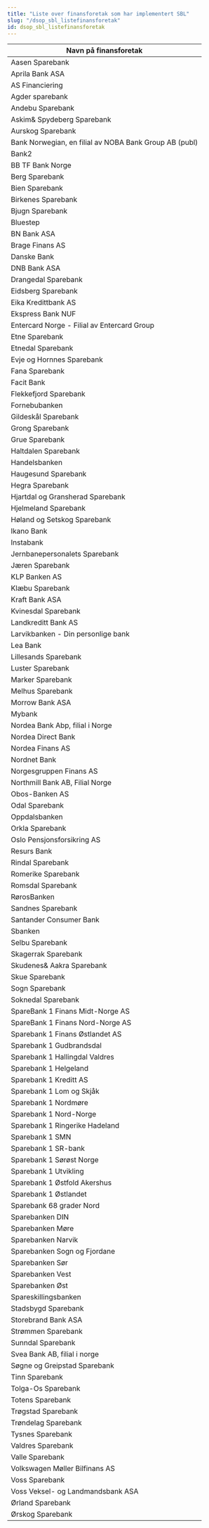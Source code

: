 ```yaml
---
title: "Liste over finansforetak som har implementert SBL"
slug: "/dsop_sbl_listefinansforetak"
id: dsop_sbl_listefinansforetak
---
```


| Navn på finansforetak                                  |
|--------------------------------------------------------|
| Aasen Sparebank                                        |
| Aprila Bank ASA                                        |
| AS Financiering                                        |
| Agder sparebank                                        |
| Andebu Sparebank                                       |
| Askim&amp; Spydeberg Sparebank                            |
| Aurskog Sparebank                                      |
| Bank Norwegian, en filial av NOBA Bank Group AB (publ) |
| Bank2                                                  |
| BB TF Bank Norge                                       |
| Berg Sparebank                                         |
| Bien Sparebank                                         |
| Birkenes Sparebank                                     |
| Bjugn Sparebank                                        |
| Bluestep                                               |
| BN Bank ASA                                            |
| Brage Finans AS                                        |
| Danske Bank                                            |
| DNB Bank ASA                                           |
| Drangedal Sparebank                                    |
| Eidsberg Sparebank                                     |
| Eika Kredittbank AS                                    |
| Ekspress Bank NUF                                      |
| Entercard Norge - Filial av Entercard Group            |
| Etne Sparebank                                         |
| Etnedal Sparebank                                      |
| Evje og Hornnes Sparebank                              |
| Fana Sparebank                                         |
| Facit Bank                                             |
| Flekkefjord Sparebank                                  |
| Fornebubanken                                          |
| Gildeskål Sparebank                                    |
| Grong Sparebank                                        |
| Grue Sparebank                                         |
| Haltdalen Sparebank                                    |
| Handelsbanken                                          |
| Haugesund Sparebank                                    |
| Hegra Sparebank                                        |
| Hjartdal og Gransherad Sparebank                       |
| Hjelmeland Sparebank                                   |
| Høland og Setskog Sparebank                            |
| Ikano Bank                                             |
| Instabank                                              |
| Jernbanepersonalets Sparebank                          |
| Jæren Sparebank                                        |
| KLP Banken AS                                          |
| Klæbu Sparebank                                        |
| Kraft Bank ASA                                         |
| Kvinesdal Sparebank                                    |
| Landkreditt Bank AS                                    |
| Larvikbanken - Din personlige bank                     |
| Lea Bank                                               |
| Lillesands Sparebank                                   |
| Luster Sparebank                                       |
| Marker Sparebank                                       |
| Melhus Sparebank                                       |
| Morrow Bank ASA                                        |
| Mybank                                                 |
| Nordea Bank Abp, filial i Norge                        |
| Nordea Direct Bank                                     |
| Nordea Finans AS                                       |
| Nordnet Bank                                           |
| Norgesgruppen Finans AS                                |
| Northmill Bank AB, Filial Norge                        |
| Obos-Banken AS                                         |
| Odal Sparebank                                         |
| Oppdalsbanken                                          |
| Orkla Sparebank                                        |
| Oslo Pensjonsforsikring AS                             |
| Resurs Bank                                            |
| Rindal Sparebank                                       |
| Romerike Sparebank                                     |
| Romsdal Sparebank                                      |
| RørosBanken                                            |
| Sandnes Sparebank                                      |
| Santander Consumer Bank                                |
| Sbanken                                                |
| Selbu Sparebank                                        |
| Skagerrak Sparebank                                    |
| Skudenes&amp; Aakra Sparebank                             |
| Skue Sparebank                                         |
| Sogn Sparebank                                         |
| Soknedal Sparebank                                     |
| SpareBank 1 Finans Midt-Norge AS                       |
| SpareBank 1 Finans Nord-Norge AS                       |
| Sparebank 1 Finans Østlandet AS                        |
| Sparebank 1 Gudbrandsdal                               |
| Sparebank 1 Hallingdal Valdres                         |
| Sparebank 1 Helgeland                                  |
| Sparebank 1 Kreditt AS                                 |
| Sparebank 1 Lom og Skjåk                               |
| Sparebank 1 Nordmøre                                   |
| Sparebank 1 Nord-Norge                                 |
| Sparebank 1 Ringerike Hadeland                         |
| Sparebank 1 SMN                                        |
| Sparebank 1 SR-bank                                    |
| Sparebank 1 Sørøst Norge                               |
| Sparebank 1 Utvikling                                  |
| Sparebank 1 Østfold Akershus                           |
| Sparebank 1 Østlandet                                  |
| Sparebank 68 grader Nord                               |
| Sparebanken DIN                                        |
| Sparebanken Møre                                       |
| Sparebanken Narvik                                     |
| Sparebanken Sogn og Fjordane                           |
| Sparebanken Sør                                        |
| Sparebanken Vest                                       |
| Sparebanken Øst                                        |
| Spareskillingsbanken                                   |
| Stadsbygd Sparebank                                    |
| Storebrand Bank ASA                                    |
| Strømmen Sparebank                                     |
| Sunndal Sparebank                                      |
| Svea Bank AB, filial i norge                           |
| Søgne og Greipstad Sparebank                           |
| Tinn Sparebank                                         |
| Tolga-Os Sparebank                                     |
| Totens Sparebank                                       |
| Trøgstad Sparebank                                     |
| Trøndelag Sparebank                                    |
| Tysnes Sparebank                                       |
| Valdres Sparebank                                      |
| Valle Sparebank                                        |
| Volkswagen Møller Bilfinans AS                         |
| Voss Sparebank                                         |
| Voss Veksel- og Landmandsbank ASA                      |
| Ørland Sparebank                                       |
| Ørskog Sparebank                                       |